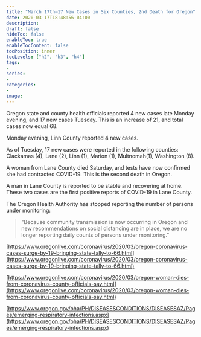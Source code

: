 ```yaml
---
title: "March 17th—17 New Cases in Six Counties, 2nd Death for Oregon"
date: 2020-03-17T18:48:56-04:00
description:
draft: false
hideToc: false
enableToc: true
enableTocContent: false
tocPosition: inner
tocLevels: ["h2", "h3", "h4"]
tags:
-
series:
-
categories:
-
image:
---
```


Oregon state and county health officials reported 4 new cases late Monday evening, and 17 new cases Tuesday. This is an increase of 21, and total cases now equal 68.

Monday evening, Linn County reported 4 new cases.

As of Tuesday, 17 new cases were reported in the following counties: Clackamas (4), Lane (2), Linn (1), Marion (1), Multnomah(1), Washington (8).

A woman from Lane County died Saturday, and tests have now confirmed she had contracted COVID-19. This is the second death in Oregon.

A man in Lane County is reported to be stable and recovering at home. These two cases are the first positive reports of COVID-19 in Lane County.

The Oregon Health Authority has stopped reporting the number of persons under monitoring:
>"Because community transmission is now occurring in Oregon and new recommendations on social distancing are in place, we are no longer reporting daily counts of persons under monitoring."

[https://www.oregonlive.com/coronavirus/2020/03/oregon-coronavirus-cases-surge-by-19-bringing-state-tally-to-66.html](https://www.oregonlive.com/coronavirus/2020/03/oregon-coronavirus-cases-surge-by-19-bringing-state-tally-to-66.html)

[https://www.oregonlive.com/coronavirus/2020/03/oregon-woman-dies-from-coronavirus-county-officials-say.html](https://www.oregonlive.com/coronavirus/2020/03/oregon-woman-dies-from-coronavirus-county-officials-say.html)

[https://www.oregon.gov/oha/PH/DISEASESCONDITIONS/DISEASESAZ/Pages/emerging-respiratory-infections.aspx](https://www.oregon.gov/oha/PH/DISEASESCONDITIONS/DISEASESAZ/Pages/emerging-respiratory-infections.aspx)

